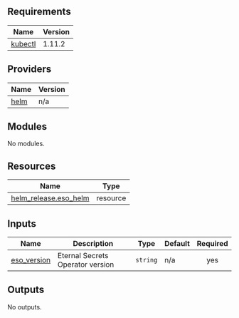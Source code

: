 <!-- BEGIN_TF_DOCS -->
## Requirements

| Name | Version |
|------|---------|
| <a name="requirement_kubectl"></a> [kubectl](#requirement\_kubectl) | 1.11.2 |

## Providers

| Name | Version |
|------|---------|
| <a name="provider_helm"></a> [helm](#provider\_helm) | n/a |

## Modules

No modules.

## Resources

| Name | Type |
|------|------|
| [helm_release.eso_helm](https://registry.terraform.io/providers/hashicorp/helm/latest/docs/resources/release) | resource |

## Inputs

| Name | Description | Type | Default | Required |
|------|-------------|------|---------|:--------:|
| <a name="input_eso_version"></a> [eso\_version](#input\_eso\_version) | Eternal Secrets Operator version | `string` | n/a | yes |

## Outputs

No outputs.
<!-- END_TF_DOCS -->